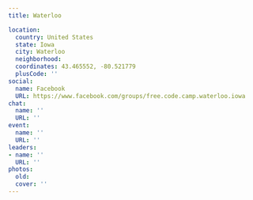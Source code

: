 ```yaml
---
title: Waterloo

location:
  country: United States
  state: Iowa
  city: Waterloo
  neighborhood: 
  coordinates: 43.465552, -80.521779
  plusCode: ''
social:
  name: Facebook
  URL: https://www.facebook.com/groups/free.code.camp.waterloo.iowa
chat:
  name: ''
  URL: ''
event:
  name: ''
  URL: ''
leaders:
- name: ''
  URL: ''
photos:
  old: 
  cover: ''
---
```

